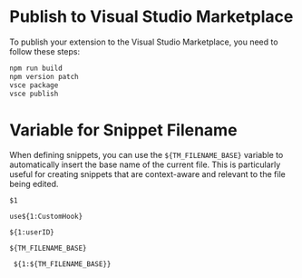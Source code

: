 # Publish to Visual Studio Marketplace

To publish your extension to the Visual Studio Marketplace, you need to follow these steps:

```sh
npm run build
npm version patch 
vsce package
vsce publish

```

# Variable for Snippet Filename

When defining snippets, you can use the `${TM_FILENAME_BASE}` variable to automatically insert the base name of the current file. This is particularly useful for creating snippets that are context-aware and relevant to the file being edited.

```tsx
$1

use${1:CustomHook}

${1:userID}

${TM_FILENAME_BASE}

 ${1:${TM_FILENAME_BASE}}
```
